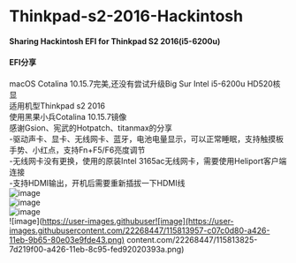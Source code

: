 # Thinkpad-s2-2016-Hackintosh
#### Sharing Hackintosh EFI for Thinkpad S2 2016(i5-6200u)

#### EFI分享  
macOS Cotalina 10.15.7完美,还没有尝试升级Big Sur
Intel i5-6200u HD520核显  
适用机型Thinkpad s2 2016  
使用黑果小兵Cotalina 10.15.7镜像  
感谢Gsion、宪武的Hotpatch、titanmax的分享  
-驱动声卡、显卡、无线网卡、蓝牙，电池电量显示，可以正常睡眠，支持触摸板手势、小红点，支持Fn+F5/F6亮度调节  
-无线网卡没有更换，使用的原装Intel 3165ac无线网卡，需要使用Heliport客户端连接  
-支持HDMI输出，开机后需要重新插拔一下HDMI线  
![image](https://user-images.githubusercontent.com/22268447/115813652-22884300-a426-11eb-9d16-522f738c274b.png)  
![image](https://user-images.githubusercontent.com/22268447/115813682-316ef580-a426-11eb-8d02-e534113da025.png)  
![image](https://user-images.githubusercontent.com/22268447/115813863-9591b980-a426-11eb-8dcd-65bbd1e78653.png)  
![image](https://user-images.githubuser![image](https://user-images.githubusercontent.com/22268447/115813957-c07c0d80-a426-11eb-9b65-80e03e9fde43.png)
content.com/22268447/115813825-7d219f00-a426-11eb-8c95-fed92020393a.png)
